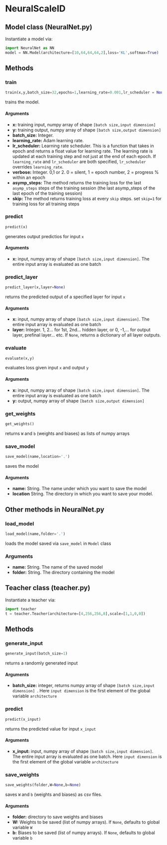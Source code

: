 # NeuralScaleID
## Model class (NeuralNet.py)
Instantiate a model via:
```python
import NeuralNet as NN
model = NN.Model(architecture=[10,64,64,64,2],loss='KL',softmax=True)
```
## Methods
### train
```python
train(x,y,batch_size=32,epochs=1,learning_rate=0.001,lr_scheduler = None,verbose=2,asymp_steps=1000,skip=100)
```
trains the model.
#### Arguments
* **x:** training input, numpy array of shape ```[batch size,input dimension] ```
* **y:** training output, numpy array of shape ```[batch size,output dimension]```
* **batch_size:** Integer.
* **learning_rate:** Adam learning rate.
* **lr_scheduler:** Learning rate scheduler. This is a function that takes in epoch and returns a float value for learning rate. The learning rate is updated at each training step and not just at the end of each epoch. If ```learning_rate``` and ```lr_scheduler``` are both specified, ```lr_scheduler``` overrides ```learning_rate```.
* **verbose:** Integer. 0,1 or 2. 0 = silent, 1 = epoch number, 2 = progress % within an epoch
* **asymp_steps:** The method returns the training loss for the last ```asymp_steps``` steps of the training session (the last asymp_steps of the last epoch of the training session)
* **skip:** The method returns training loss at every ```skip``` steps. set ```skip=1``` for training loss for all training steps
### predict
```python
predict(x)
```
generates output predictios for input ```x```
#### Arguments
* **x:** input, numpy array of shape ```[batch size,input dimension]```. The entire input array is evaluated as one batch

### predict_layer
```python
predict_layer(x,layer=None)
```
returns the predicted output of a specified layer for input ```x```
#### Arguments
* **x:** input, numpy array of shape ```[batch size,input dimension]```. The entire input array is evaluated as one batch
* **layer:** Integer. 1, 2... for 1st, 2nd... hidden layer, or 0, -1,... for output layer, prefinal layer... etc. If ```None```, returns a dictionary of all layer outputs. 

### evaluate
```python
evaluate(x,y)
```
evaluates loss given input ```x``` and output ```y```
#### Arguments
* **x:** input, numpy array of shape ```[batch size,input dimension]```. The entire input array is evaluated as one batch
* **y:** output, numpy array of shape ```[batch size,output dimension]```

### get_weights
```python
get_weights()
```
returns ```W``` and ```b``` (weights and biases) as lists of numpy arrays

### save_model
```python
save_model(name,location='.')
```
saves the model
#### Arguments
* **name:** String. The name under which you want to save the model
* **location** String. The directory in which you want to save your model.

## Other methods in NeuralNet.py
### load_model
```python
load_model(name,folder='.')
```
loads the model saved via ```save_model``` in ```Model``` class
### Arguments
* **name:** String. The name of the saved model
* **folder:** String. The directory containing the model

## Teacher class (teacher.py)
Instantiate a teacher via:
```python
import teacher
t = teacher.Teacher(architecture=[4,256,256,8],scale=[1,1,0,0])
```
## Methods
### generate_input
```python
generate_input(batch_size=1)
```
returns a randomly generated input
#### Arguments
* **batch_size:** integer, returns numpy array of shape ```[batch size,input dimension] ```. Here ```input dimension``` is the first element of the global variable ```architecture```

### predict
```python
predict(x_input)
```
returns the predicted value for input ```x_input```
#### Arguments
* **x_input:** input, numpy array of shape ```[batch size,input dimension]```. The entire input array is evaluated as one batch. Here ```input dimension``` is the first element of the global variable ```architecture```

### save_weights
```python
save_weights(folder,W=None,b=None)
```
saves ```W``` and ```b``` (weights and biases) as csv files.
#### Arguments
* **folder:** directory to save weights and biases
* **W:** Weights to be saved (list of numpy arrays). If ```None```, defaults to global variable ```W```
* **b:** Biases to be saved (list of numpy arrays). If ```None```, defaults to global variable ```b```
